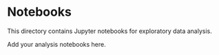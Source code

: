 # Notebooks

This directory contains Jupyter notebooks for exploratory data analysis.

Add your analysis notebooks here.
